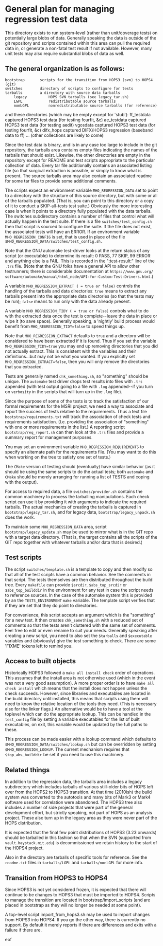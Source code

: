 # General plan for managing regression test data

This directory exists to run system-level (rather than unit/coverage tests)
on potentially large blobs of data.  Generally speaking the data is outside
of the git repository and scripts contained within this area can pull the
required data in, or generate a non-fatal test result if not available.
However, many unit tests may also require substantial blobs of data as well.

## The general organization is as follows:
    bootstrap       scripts for the transition from HOPS3 (svn) to HOPS4 (git)
    switches        directory of scripts to configure for tests
    tarballs        a directory with source data tarballs
        legacy          HOPS SVN tarballs (see legacy_tar.sh)
        LGPL            redistributable source tarballs
        nonLGPL         nonredistributable source tarballs (for reference)
  and these directories (which may be empty except for 'stub'):
    ff_testdata     captured HOPS3 test data (for testing fourfit, &c)
    ae_testdata     captured HOPS3 test data (for testing aedit)
    vgosdata        captured HOPS3 test data (for testing fourfit, &c)
    difx_hops       captured DIFX/HOPS3 regression (baseband data to ff)
    ...             (other collections are likely to come)

Since the test data is binary, and is in any case too large to include in the
git repository, the tarballs area contains empty files indicating the names
of the tarballs that should exist.  Likewise, the other directories are
empty in the repository except for README and test scripts appropriate to
the particular collection of data.  Every tar file additionally contains
an associated listing file (so that surgical extraction is possible, or
simply to know what is present.  The source tarballs area may also contain
an associated readme for some tar files to provide some additional comments.

The scripts expect an environment variable `MHO_REGRESSION_DATA` set to point
to a directory with the structure of this source directory, but with some or
all of the tarballs populated.  (That is, you can point to this directory
or a copy of it to conduct a SKIP-all-tests test suite.)  Obviously the more
interesting case is when it points to a directory fully populated with the
data tarballs.  The switches subdirectory contains a number of files that
control what will actually happen in the test suite.  If there is a file
`switches/test_config.sh` then that script is sourced to configure the suite.
If the file does not exist, the associated tests will have an ERROR.  If
an environment variable `MHO_REGRESSION_CONFIG` is set, that is used in place
of the file `$MHO_REGRESSION_DATA/switches/test_config.sh.`

Note that the GNU automake test-driver looks at the return status of any
script (or executable) to determine its result: 0 PASS, 77 SKIP, 99 ERROR
and anything else is a FAIL.  This is recorded in the ":test-result:" line
of the `.trs` file.  (Note that the GNU folks have a general API to allow other
testrunners; there is considerable documentation at `https://www.gnu.org/
software/automake/manual/html_node/API-for-Custom-Test-Drivers.html`.)

A variable `MHO_REGRESSION_EXTRACT ( = true or false)` controls the handling
of the tarballs and data directories: `true` means to extract any tarballs
present into the appropriate data directories (so that the tests may be run);
`false` means to run only with the data already present.

A variable `MHO_REGRESSION_TIDY ( = true or false)` controls what to do with
the extracted data once the test is complete--leave the data in place or
wipe it (to save space).  Generally speaking, a 'nightly' build process
would benefit from `MHO_REGRESSION_TIDY=false` to speed things up.

Note that `MHO_REGRESSION_EXTRACT` defaults to `true` and a directory will be
considered to have been extracted if it is found.  Thus if you set the
variable `MHO_REGRESSION_TIDY=true` you may end up removing directories that
you did not actually extract.  This is consistent with the variables and
their definitions...but may not be what you wanted.  If you explicitly
set `MHO_REGRESSION_EXTRACT=false`, then you will only remove the directories
that you extracted.

Tests are generally named `chk_something.sh`, so "something" should be unique.
The `automake` test driver drops test results into files with `.trs` appended
(with test output going to a file with `.log` appended--if you turn on `verbosity`
in the scripts that will turn up in the `.log` file).

Since the purpose of some of the tests is to track the satisfaction of
our formal requirements for the MSRI project, we need a way to associate
and report the success of tests relative to the requirements.  Thus a
text file `bootstrap/requirements.txt` will track the association of check
tests and requirements satisfaction.  (I.e. providing the association of
"something" with one or more requirements in the list.)  A reporting script
`bootstrap/req_report.sh` can then look at the `.trs` files and provide a
summary report for management purposes.

You may set an environment variable `MHO_REGRESSION_REQUIREMENTS` to specify
an alternate path for the requirements file.  (You may want to do this when
working on the tree to satisfy one set of tests.)

The `CMake` version of testing should (eventually) have similar behavior (as
it should be using the same scripts to do the actual tests; both `automake`
and `CMake` should be merely arranging for running a list of TESTS and coping
with the output).

For access to required data, a file `switches/provider.sh` contains the
common machinery to process the tarballing manipulations.  Each check
script can use it by providing it with arguments to indicate the required
tarballs.  The actual mechanics of creating the tarballs is captured in
`bootstrap/legacy_tar.sh`, and for legacy data, `bootstrap/legacy_unpack.sh`
does the work.

To maintain some `MHO_REGRESSION_DATA` area, script `bootstrap/legacy_update.sh`
may be used to mirror what is in the GIT repo with a target data directory.
(That is, the target contains all the scripts of the GIT repo together with
whatever tarballs and/or data that is desired.)

## Test scripts

The script `switches/template.sh` is a template to copy and then modify so
that all of the test scripts have a common behavior.  See the comments in
that script.  The tests themselves are then distributed throughout the
build tree.  Every `makefile` can provide `$srcdir`, `$abs_top_srcdir` or
`$abs_top_builddir` in the environment for any test in case the script
needs to reference sources.  In the case of the automake system this is
provided by an the `TESTS_ENVIRONMENT` `make` variable.  The template script
verifies that if they are set that they do point to directories.

For convenience, this script accepts an argument which is the "something"
for a new test.  It then creates `chk_something.sh` with a reduced set of
comments so that the tests aren't cluttered with the same set of comments.
Feel free to edit or even rename to suit your needs.  Generally speaking
after creating a new script, you need to also set the `$tarballs` and
`$executable` variables and (obviously) give the test something to check.
There are some 'FIXME' tokens left to remind you.

## Access to built objects

Historically HOPS3 followed a `make all install check` order of operations.
This assumes that the install area is not otherwise used (which in the
event was not a very good assumption).  A more proper order is to have
`make all check install` which means that the install does not happen unless
the check succeeds.  However, since libraries and executables are located
in the build directory until installed, this means that scripts using them
will need to know the relative location of the tools they need.  (This is
necessary also for the linker flags.)  An alternative would be to have a
tool at the toplevel which can do the appropriate lookup.  This can be
handled in the `test_config` file by setting a variable executables for
the list of built executables, on exit, this variable would be updated
by the full paths to these.

This process can be made easier with a lookup command which defaults
to `$MHO_REGRESSION_DATA/switches/lookup.sh` but can be overridden by
setting `$MHO_REGRESSION_LOOKUP`.  The current mechanism requires that
`$top_abs_builddir` be set if you need to use this machinery.

## Related things

In addition to the regression data, the tarballs area includes a legacy
subdirectory which includes tarballs of various still-older bits of HOPS
left over from the HOPS2 to HOPS3 transition.  At that time (2010ish) the
build system was converted to the autotools and many bits of Mark3 or Mark4
software used for correlation were abandoned.  The HOPS3 tree also includes
a number of side projects that were part of the general development effort,
but strictly speaking, not part of HOPS as an analysis project.  These also
turn up in the legacy area as they were never part of the HOPS distribution.

It is expected that the final few point distributions of HOPS3 (3.23 onwards)
should be tarballed in this fashion so that when the SVN (supported from
`vault.haystack.mit.edu`) is decommissioned we retain history to the start
of the HOPS4 project.

Also in the directory are tarballs of specific tools for reference.  See
the `readme.txt` files in `tarballs/LGPL` and `tarballs/nonLGPL` for more info.

## Transition from HOPS3 to HOPS4

Since HOPS3 is not yet considered frozen, it is expected that there will
continue to be changes to HOPS3 that must be imported to HOPS4.  Scripts
to manage the transition are located in bootstrap/import\_scripts (and
are placed in bootstrap as they will no longer be needed at some point).

A top-level script import\_from\_hops3.sh may be used to import changes
from HOPS3 into HOPS4.  If you go the other way, there is currently no
support.  By default it merely reports if there are differences and exits
with a failure if there are.

eof
